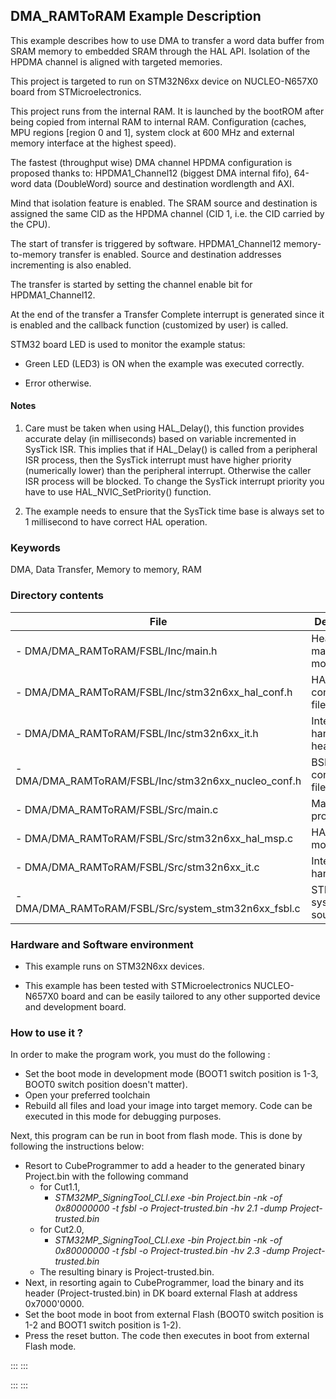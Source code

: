 ## <b>DMA_RAMToRAM Example Description</b>

This example describes how to use DMA to transfer a word data buffer from SRAM memory to embedded
SRAM through the HAL API. Isolation of the HPDMA channel is aligned with targeted memories.

This project is targeted to run on STM32N6xx device on NUCLEO-N657X0 board from STMicroelectronics.

This project runs from the internal RAM. It is launched by the bootROM after being copied from internal RAM to internal RAM.
Configuration (caches, MPU regions [region 0 and 1], system clock at 600 MHz and external memory interface at the highest speed).

The fastest (throughput wise) DMA channel HPDMA configuration is proposed thanks to:
HPDMA1_Channel12 (biggest DMA internal fifo), 64-word data
(DoubleWord) source and destination wordlength and AXI.

Mind that isolation feature is enabled. The SRAM source and destination is assigned the same CID
as the HPDMA channel (CID 1, i.e. the CID carried by the CPU).

The start of transfer is triggered by software. HPDMA1_Channel12 memory-to-memory
transfer is enabled. Source and destination addresses incrementing is also enabled.

The transfer is started by setting the channel enable bit for HPDMA1_Channel12.

At the end of the transfer a Transfer Complete interrupt is generated since it
is enabled and the callback function (customized by user) is called.

STM32 board LED is used to monitor the example status:

 - Green LED (LED3) is ON when the example was executed correctly.
 
 - Error otherwise.

#### <b>Notes</b>

 1. Care must be taken when using HAL_Delay(), this function provides accurate delay (in milliseconds)
    based on variable incremented in SysTick ISR. This implies that if HAL_Delay() is called from
    a peripheral ISR process, then the SysTick interrupt must have higher priority (numerically lower)
    than the peripheral interrupt. Otherwise the caller ISR process will be blocked.
    To change the SysTick interrupt priority you have to use HAL_NVIC_SetPriority() function.

 2. The example needs to ensure that the SysTick time base is always set to 1 millisecond
    to have correct HAL operation.

### <b>Keywords</b>

  DMA, Data Transfer, Memory to memory, RAM

### <b>Directory contents</b>

File | Description
 --- | ---
      - DMA/DMA_RAMToRAM/FSBL/Inc/main.h                   | Header for main.c module
      - DMA/DMA_RAMToRAM/FSBL/Inc/stm32n6xx_hal_conf.h     | HAL configuration file
      - DMA/DMA_RAMToRAM/FSBL/Inc/stm32n6xx_it.h           | Interrupt handlers header file
      - DMA/DMA_RAMToRAM/FSBL/Inc/stm32n6xx_nucleo_conf.h  | BSP configuration file
      - DMA/DMA_RAMToRAM/FSBL/Src/main.c                   | Main program
      - DMA/DMA_RAMToRAM/FSBL/Src/stm32n6xx_hal_msp.c      | HAL MSP module
      - DMA/DMA_RAMToRAM/FSBL/Src/stm32n6xx_it.c           | Interrupt handlers
      - DMA/DMA_RAMToRAM/FSBL/Src/system_stm32n6xx_fsbl.c  | STM32N6xx system source file

### <b>Hardware and Software environment</b>

  - This example runs on STM32N6xx devices.

  - This example has been tested with STMicroelectronics NUCLEO-N657X0
    board and can be easily tailored to any other supported device
    and development board.

### <b>How to use it ?</b>

In order to make the program work, you must do the following :

 - Set the boot mode in development mode (BOOT1 switch position is 1-3, BOOT0 switch position doesn't matter).
 - Open your preferred toolchain
 - Rebuild all files and load your image into target memory. Code can be executed in this mode for debugging purposes.

 Next, this program can be run in boot from flash mode. This is done by following the instructions below:
 
 - Resort to CubeProgrammer to add a header to the generated binary Project.bin with the following command
   - for Cut1.1,
     - *STM32MP_SigningTool_CLI.exe -bin Project.bin -nk -of 0x80000000 -t fsbl -o Project-trusted.bin -hv 2.1 -dump Project-trusted.bin*
   - for Cut2.0, 
      - *STM32MP_SigningTool_CLI.exe -bin Project.bin -nk -of 0x80000000 -t fsbl -o Project-trusted.bin -hv 2.3 -dump Project-trusted.bin*
   - The resulting binary is Project-trusted.bin.
 - Next, in resorting again to CubeProgrammer, load the binary and its header (Project-trusted.bin) in DK board external Flash at address 0x7000'0000.
 - Set the boot mode in boot from external Flash (BOOT0 switch position is 1-2 and BOOT1 switch position is 1-2).
 - Press the reset button. The code then executes in boot from external Flash mode.


:::
:::


:::
:::

